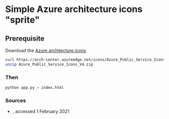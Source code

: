 # Simple Azure architecture icons "sprite"

## Prerequisite

Download the [Azure architecture icons](https://docs.microsoft.com/en-us/azure/architecture/icons/)
```sh
curl https://arch-center.azureedge.net/icons/Azure_Public_Service_Icons_V4.zip  --output Azure_Public_Service_Icons_V4.zip
unzip Azure_Public_Service_Icons_V4.zip
```

### Then
```sh
python app.py > index.html
```

### Sources

* [](https://docs.microsoft.com/en-us/azure/architecture/icons/), accessed 1 February 2021
